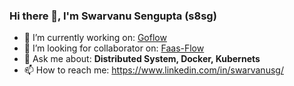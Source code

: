 ### Hi there 👋, I'm Swarvanu Sengupta (s8sg)

- 🔭 I’m currently working on: [Goflow](https://github.com/faasflow/goflow)
- 👯 I’m looking for collaborator on: [Faas-Flow](https://github.com/faasflow)
- 💬 Ask me about: **Distributed System, Docker, Kubernets**
- 📫 How to reach me: https://www.linkedin.com/in/swarvanusg/


